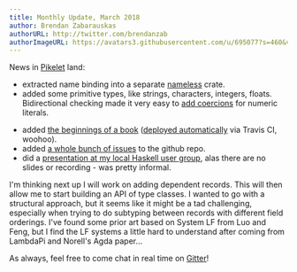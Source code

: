 ```yaml
---
title: Monthly Update, March 2018
author: Brendan Zabarauskas
authorURL: http://twitter.com/brendanzab
authorImageURL: https://avatars3.githubusercontent.com/u/695077?s=460&v=4
---
```


News in [Pikelet](https://github.com/brendanzab/pikelet) land:

- extracted name binding into a separate [nameless](https://github.com/brendanzab/nameless/) crate.
- added some primitive types, like strings, characters, integers, floats. Bidirectional checking made it very easy to [add coercions](https://github.com/brendanzab/pikelet/blob/81ea7a4294d6b5e008e83e7342963376159f74f6/src/semantics/mod.rs#L140-L171) for numeric literals.
<!--truncate-->
- added [the beginnings of a book](https://brendanzab.github.io/pikelet/) ([deployed automatically](https://github.com/brendanzab/pikelet/blob/81ea7a4294d6b5e008e83e7342963376159f74f6/.travis.yml#L22-L31) via Travis CI, woohoo).
- added [a whole bunch of issues](https://github.com/brendanzab/pikelet/issues) to the github repo.
- did a [presentation at my local Haskell user group](https://www.meetup.com/Melbourne-Haskell-Users-Group/events/248041735/), alas there are no slides or recording - was pretty informal.

I'm thinking next up I will work on adding dependent records. This will then allow me to start building an API of type classes. I wanted to go with a structural approach, but it seems like it might be a tad challenging, especially when trying to do subtyping between records with different field orderings. I've found some prior art based on System LF from Luo and Feng, but I find the LF systems a little hard to understand after coming from LambdaPi and Norell's Agda paper…

As always, feel free to come chat in real time on [Gitter](https://gitter.im/pikelet-lang/Lobby)!
